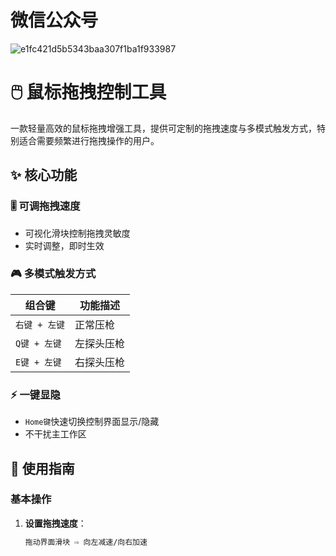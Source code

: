 # 微信公众号

![e1fc421d5b5343baa307f1ba1f933987](https://github.com/user-attachments/assets/d8f0ae85-ab93-41ad-80bf-4a524ce43017)

# 🖱️ 鼠标拖拽控制工具

一款轻量高效的鼠标拖拽增强工具，提供可定制的拖拽速度与多模式触发方式，特别适合需要频繁进行拖拽操作的用户。

## ✨ 核心功能

### 🎚️ 可调拖拽速度
- 可视化滑块控制拖拽灵敏度
- 实时调整，即时生效

### 🎮 多模式触发方式
| 组合键                | 功能描述          |
|-----------------------|-------------------|
| `右键 + 左键`         | 正常压枪      |
| `Q键 + 左键`          | 左探头压枪    |
| `E键 + 左键`          | 右探头压枪    |

### ⚡ 一键显隐
- `Home键`快速切换控制界面显示/隐藏
- 不干扰主工作区

## 🚀 使用指南

### 基本操作
1. ​**设置拖拽速度**​：
   ```markdown
   拖动界面滑块 ⇨ 向左减速/向右加速
